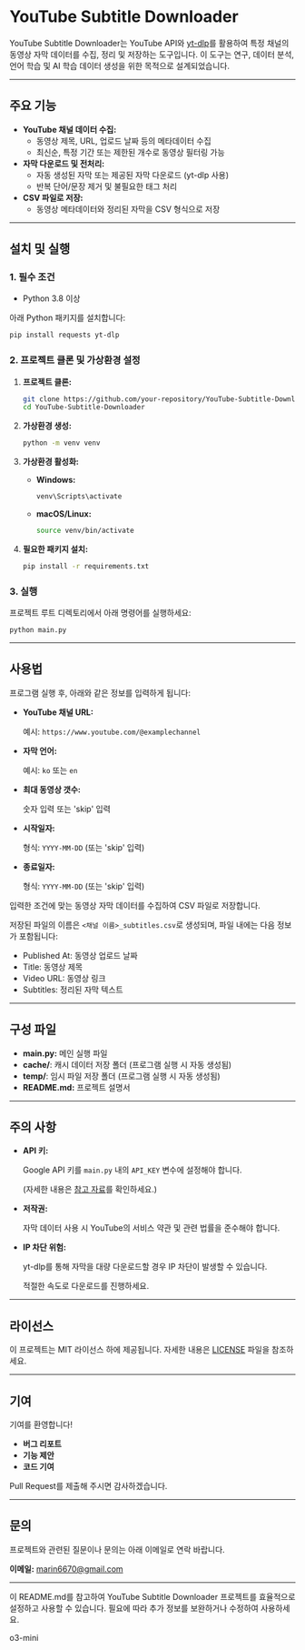# YouTube Subtitle Downloader

YouTube Subtitle Downloader는 YouTube API와 [yt-dlp](https://github.com/yt-dlp/yt-dlp)를 활용하여 특정 채널의 동영상 자막 데이터를 수집, 정리 및 저장하는 도구입니다. 이 도구는 연구, 데이터 분석, 언어 학습 및 AI 학습 데이터 생성을 위한 목적으로 설계되었습니다.

---

## 주요 기능

- **YouTube 채널 데이터 수집:**
    - 동영상 제목, URL, 업로드 날짜 등의 메타데이터 수집
    - 최신순, 특정 기간 또는 제한된 개수로 동영상 필터링 가능
- **자막 다운로드 및 전처리:**
    - 자동 생성된 자막 또는 제공된 자막 다운로드 (yt-dlp 사용)
    - 반복 단어/문장 제거 및 불필요한 태그 처리
- **CSV 파일로 저장:**
    - 동영상 메타데이터와 정리된 자막을 CSV 형식으로 저장

---

## 설치 및 실행

### 1. 필수 조건

- Python 3.8 이상

아래 Python 패키지를 설치합니다:

```bash
pip install requests yt-dlp

```

### 2. 프로젝트 클론 및 가상환경 설정

1. **프로젝트 클론:**
    
    ```bash
    git clone https://github.com/your-repository/YouTube-Subtitle-Downloader.git
    cd YouTube-Subtitle-Downloader
    
    ```
    
2. **가상환경 생성:**
    
    ```bash
    python -m venv venv
    
    ```
    
3. **가상환경 활성화:**
    - **Windows:**
        
        ```bash
        venv\Scripts\activate
        
        ```
        
    - **macOS/Linux:**
        
        ```bash
        source venv/bin/activate
        
        ```
        
4. **필요한 패키지 설치:**
    
    ```bash
    pip install -r requirements.txt
    
    ```
    

### 3. 실행

프로젝트 루트 디렉토리에서 아래 명령어를 실행하세요:

```bash
python main.py

```

---

## 사용법

프로그램 실행 후, 아래와 같은 정보를 입력하게 됩니다:

- **YouTube 채널 URL:**
    
    예시: `https://www.youtube.com/@examplechannel`
    
- **자막 언어:**
    
    예시: `ko` 또는 `en`
    
- **최대 동영상 갯수:**
    
    숫자 입력 또는 'skip' 입력
    
- **시작일자:**
    
    형식: `YYYY-MM-DD` (또는 'skip' 입력)
    
- **종료일자:**
    
    형식: `YYYY-MM-DD` (또는 'skip' 입력)
    

입력한 조건에 맞는 동영상 자막 데이터를 수집하여 CSV 파일로 저장합니다.

저장된 파일의 이름은 `<채널 이름>_subtitles.csv`로 생성되며, 파일 내에는 다음 정보가 포함됩니다:

- Published At: 동영상 업로드 날짜
- Title: 동영상 제목
- Video URL: 동영상 링크
- Subtitles: 정리된 자막 텍스트

---

## 구성 파일

- **main.py:** 메인 실행 파일
- **cache/**: 캐시 데이터 저장 폴더 (프로그램 실행 시 자동 생성됨)
- **temp/**: 임시 파일 저장 폴더 (프로그램 실행 시 자동 생성됨)
- **README.md:** 프로젝트 설명서

---

## 주의 사항

- **API 키:**
    
    Google API 키를 `main.py` 내의 `API_KEY` 변수에 설정해야 합니다.
    
    (자세한 내용은 [참고 자료](https://brunch.co.kr/@mystoryg/156)를 확인하세요.)
    
- **저작권:**
    
    자막 데이터 사용 시 YouTube의 서비스 약관 및 관련 법률을 준수해야 합니다.
    
- **IP 차단 위험:**
    
    yt-dlp를 통해 자막을 대량 다운로드할 경우 IP 차단이 발생할 수 있습니다.
    
    적절한 속도로 다운로드를 진행하세요.
    

---

## 라이선스

이 프로젝트는 MIT 라이선스 하에 제공됩니다. 자세한 내용은 [LICENSE](https://www.notion.so/marin6670/LICENSE) 파일을 참조하세요.

---

## 기여

기여를 환영합니다!

- **버그 리포트**
- **기능 제안**
- **코드 기여**

Pull Request를 제출해 주시면 감사하겠습니다.

---

## 문의

프로젝트와 관련된 질문이나 문의는 아래 이메일로 연락 바랍니다.

**이메일:** marin6670@gmail.com

---

이 README.md를 참고하여 YouTube Subtitle Downloader 프로젝트를 효율적으로 설정하고 사용할 수 있습니다. 필요에 따라 추가 정보를 보완하거나 수정하여 사용하세요.

o3-mini
